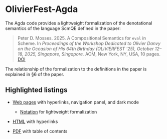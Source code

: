 # OlivierFest-Agda

The Agda code provides a lightweight formalization of the denotational semantics
of the language ScmQE defined in the paper:

> Peter D. Mosses. 2025. A Compositional Semantics for `eval` in Scheme.
> In *Proceedings of the Workshop Dedicated to Olivier Danvy*
> *on the Occasion of His 64th Birthday (OLIVIERFEST ’25),*
> *October 12–18, 2025, Singapore, Singapore.*
> ACM, New York, NY, USA, 10 pages. [DOI](https://doi.org/10.1145/3759427.3760369)

The relationship of the formalization to the definitions in the paper is explained
in §6 of the paper.

## Highlighted listings

- [Web pages](md/ScmQE/All/index.md) with hyperlinks, navigation panel, and dark mode

    - [Notation](md/Notation/index.md) for lightweight formalization

- [HTML](html/ScmQE.All.html) with hyperlinks

- [PDF](pdf/ScmQE.All.pdf) with table of contents
